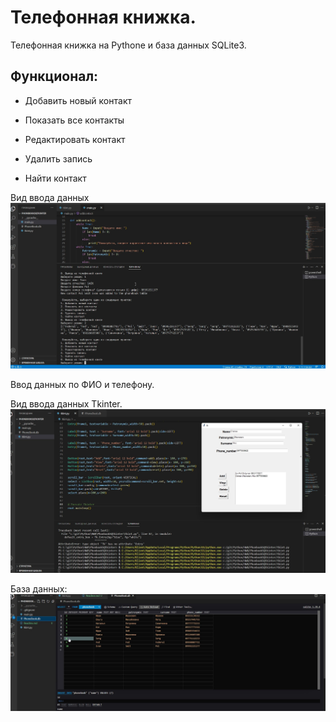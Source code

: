 # __Телефонная книжка.__ # 

Телефонная книжка на Pythone и база данных SQLite3. 

## Функционал:

- Добавить новый контакт 

- Показать все контакты  

- Редактировать контакт

- Удалить запись

- Найти контакт

Вид ввода данных
![](PhoneBookSQ.jpg)

Ввод данных по ФИО и телефону.

Вид ввода данных Tkinter.
![](tkinter.jpg)

База данных:
![](SQLite3.jpg)

